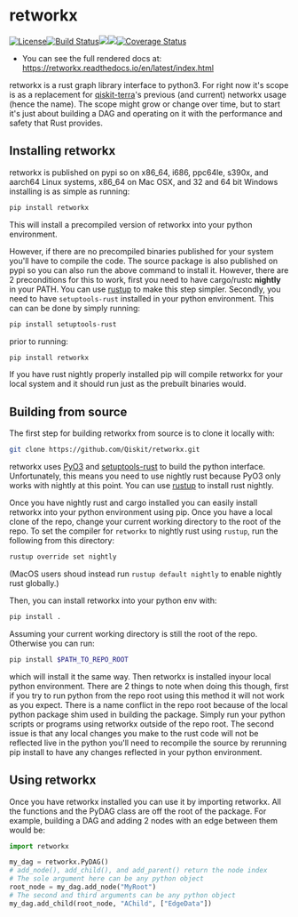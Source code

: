 # retworkx

[![License](https://img.shields.io/github/license/Qiskit/retworkx.svg?style=popout-square)](https://opensource.org/licenses/Apache-2.0)[![Build Status](https://img.shields.io/travis/com/Qiskit/retworkx/master.svg?style=popout-square)](https://travis-ci.com/Qiskit/retworkx)[![](https://img.shields.io/github/release/Qiskit/retworkx.svg?style=popout-square)](https://github.com/Qiskit/retworkx/releases)[![](https://img.shields.io/pypi/dm/retworkx.svg?style=popout-square)](https://pypi.org/project/retworkx/)[![Coverage Status](https://coveralls.io/repos/github/Qiskit/retworkx/badge.svg?branch=master)](https://coveralls.io/github/Qiskit/retworkx?branch=master)

  - You can see the full rendered docs at:
    <https://retworkx.readthedocs.io/en/latest/index.html>

retworkx is a rust graph library interface to python3. For right now
it's scope is as a replacement for
[qiskit-terra](https://github.com/Qiskit/qiskit-terra)'s previous (and
current) networkx usage (hence the name). The scope might grow or change
over time, but to start it's just about building a DAG and operating on
it with the performance and safety that Rust provides.

## Installing retworkx

retworkx is published on pypi so on x86\_64, i686, ppc64le, s390x, and
aarch64 Linux systems, x86\_64 on Mac OSX, and 32 and 64 bit Windows
installing is as simple as running:

```bash
pip install retworkx
```

This will install a precompiled version of retworkx into your python
environment.

However, if there are no precompiled binaries published for your system
you'll have to compile the code. The source package is also published on
pypi so you can also run the above command to install it. However, there
are 2 preconditions for this to work, first you need to have cargo/rustc
**nightly** in your PATH. You can use [rustup](https://rustup.rs/) to
make this step simpler. Secondly, you need to have `setuptools-rust`
installed in your python environment. This can can be done by simply
running:

```bash
pip install setuptools-rust
```

prior to running:

```bash
pip install retworkx
```

If you have rust nightly properly installed pip will compile retworkx
for your local system and it should run just as the prebuilt binaries
would.

## Building from source

The first step for building retworkx from source is to clone it locally
with:

```bash
git clone https://github.com/Qiskit/retworkx.git
```

retworkx uses [PyO3](https://github.com/pyo3/pyo3) and
[setuptools-rust](https://github.com/PyO3/setuptools-rust) to build the
python interface. Unfortunately, this means you need to use nightly rust
because PyO3 only works with nightly at this point. You can use
[rustup](https://rustup.rs/) to install rust nightly.

Once you have nightly rust and cargo installed you can easily install
retworkx into your python environment using pip. Once you have a local
clone of the repo, change your current working directory to the root of
the repo. To set the compiler for `retworkx` to nightly rust using
`rustup`, run the following from this directory:

```bash
rustup override set nightly
```

(MacOS users shoud instead run `rustup default nightly` to enable
nightly rust globally.)

Then, you can install retworkx into your python env with:
```bash
pip install .
```

Assuming your current working directory is still the root of the repo.
Otherwise you can run:
```bash
pip install $PATH_TO_REPO_ROOT
```

which will install it the same way. Then retworkx is installed inyour
local python environment. There are 2 things to note when doing this
though, first if you try to run python from the repo root using this
method it will not work as you expect. There is a name conflict in the
repo root because of the local python package shim used in building the
package. Simply run your python scripts or programs using retworkx
outside of the repo root. The second issue is that any local changes you
make to the rust code will not be reflected live in the python you'll
need to recompile the source by rerunning pip install to have any
changes reflected in your python environment.

## Using retworkx

Once you have retworkx installed you can use it by importing retworkx.
All the functions and the PyDAG class are off the root of the package.
For example, building a DAG and adding 2 nodes with an edge between them
would be:

```python
import retworkx

my_dag = retworkx.PyDAG()
# add_node(), add_child(), and add_parent() return the node index
# The sole argument here can be any python object
root_node = my_dag.add_node("MyRoot")
# The second and third arguments can be any python object
my_dag.add_child(root_node, "AChild", ["EdgeData"])
```
